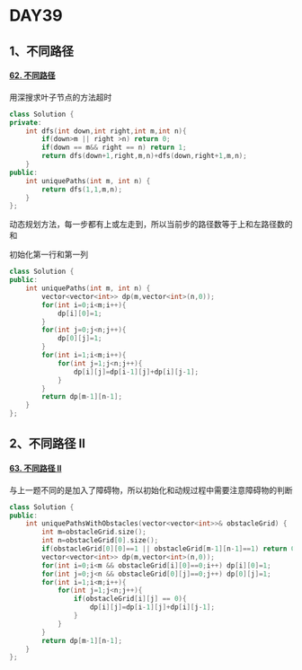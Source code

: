 # DAY39

## 1、不同路径

#### [62. 不同路径](https://leetcode.cn/problems/unique-paths/)

用深搜求叶子节点的方法超时

```c++
class Solution {
private:
    int dfs(int down,int right,int m,int n){
        if(down>m || right >n) return 0;
        if(down == m&& right == n) return 1;
        return dfs(down+1,right,m,n)+dfs(down,right+1,m,n);
    }
public:
    int uniquePaths(int m, int n) {
        return dfs(1,1,m,n);
    }
};
```

动态规划方法，每一步都有上或左走到，所以当前步的路径数等于上和左路径数的和

初始化第一行和第一列

```c++
class Solution {
public:
    int uniquePaths(int m, int n) {
        vector<vector<int>> dp(m,vector<int>(n,0));
        for(int i=0;i<m;i++){
            dp[i][0]=1;
        }
        for(int j=0;j<n;j++){
            dp[0][j]=1;
        }
        for(int i=1;i<m;i++){
            for(int j=1;j<n;j++){
                dp[i][j]=dp[i-1][j]+dp[i][j-1];
            }
        }
        return dp[m-1][n-1];
    }
};
```



## 2、不同路径 II

#### [63. 不同路径 II](https://leetcode.cn/problems/unique-paths-ii/)

与上一题不同的是加入了障碍物，所以初始化和动规过程中需要注意障碍物的判断

```c++
class Solution {
public:
    int uniquePathsWithObstacles(vector<vector<int>>& obstacleGrid) {
        int m=obstacleGrid.size();
        int n=obstacleGrid[0].size();
        if(obstacleGrid[0][0]==1 || obstacleGrid[m-1][n-1]==1) return 0;
        vector<vector<int>> dp(m,vector<int>(n,0));
        for(int i=0;i<m && obstacleGrid[i][0]==0;i++) dp[i][0]=1;
        for(int j=0;j<n && obstacleGrid[0][j]==0;j++) dp[0][j]=1;
        for(int i=1;i<m;i++){
            for(int j=1;j<n;j++){
                if(obstacleGrid[i][j] == 0){
                    dp[i][j]=dp[i-1][j]+dp[i][j-1];
                }
            }
        }
        return dp[m-1][n-1];
    }
};
```



